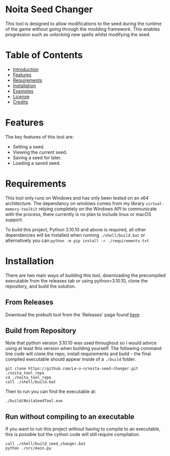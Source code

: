 # Noita Seed Changer

This tool is designed to allow modifications to the seed during the runtime of the game without going through the modding framework. This enables progression such as unlocking new spells whilst modifying the seed.

# Table of Contents
- [Introduction](#introduction)
- [Features](#features)
- [Requirements](#requirements)
- [Installation](#installation)
- [Examples](#examples)
- [License](#license)
- [Credits](#credits)

# Features
The key features of this tool are:
- Setting a seed.
- Viewing the current seed.
- Saving a seed for later.
- Loading a saved seed.


# Requirements
This tool only runs on Windows and has only been tested on an x64 architecture. The dependancy on windows comes from my library `virtual-memory-toolkit` relying completely on the Windows API to communicate with the process, there currently is no plan to include linux or macOS support.

To build this project, Python 3.10.10 and above is required, all other dependancies will be installed when running `./shell/build.bat` or alternatively you can `python -m pip install -r ./requirements.txt`


# Installation
There are two main ways of building this tool, downloading the precompiled executable from the releases tab or using python>3.10.10, clone the repository, and build the solution. 
## From Releases
Download the prebuilt tool from the 'Releases' page found [here](https://github.com/Le-o-n/noita-seed-changer/releases)

## Build from Repository
Note that python version 3.10.10 was used throughout so I would advice using at least this version when building yourself. The following command line code will clone the repo, install requirements and build - the final compiled executable should appear inside of a `./build` folder.  

```
git clone https://github.com/Le-o-n/noita-seed-changer.git ./noita_tool_repo
cd ./noita_tool_repo
call ./shell/build.bat
```
Then to run you can find the executable at:
```
./build/NoitaSeedTool.exe
```

## Run without compiling to an executable
If you want to run this project without having to compile to an executable, this is possible but the cython code will still require compilation.

```
call ./shell/build_seed_changer.bat
python ./src/main.py
```

